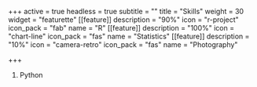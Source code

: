 +++
active = true
headless = true
subtitle = ""
title = "Skills"
weight = 30
widget = "featurette"
[[feature]]
description = "90%"
icon = "r-project"
icon_pack = "fab"
name = "R"
[[feature]]
description = "100%"
icon = "chart-line"
icon_pack = "fas"
name = "Statistics"
[[feature]]
description = "10%"
icon = "camera-retro"
icon_pack = "fas"
name = "Photography"

+++
1. Python